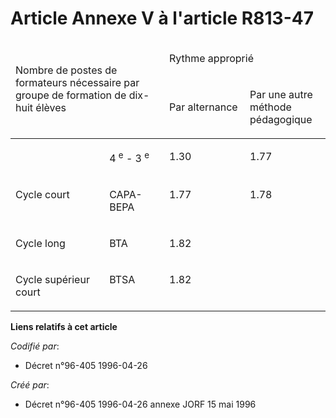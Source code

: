 # Article Annexe V à l'article R813-47

<table>
  <thead>
    <tr>
      <td width="227" colspan="2" rowspan="2">

Nombre de postes de formateurs nécessaire par groupe de formation de dix-huit élèves

</td>
      <td width="227" colspan="2">

Rythme approprié

</td>
    </tr>
    <tr>
      <td width="113">

Par alternance

</td>
      <td width="113">

Par une autre méthode pédagogique

</td>
    </tr>
  </thead>
  <tbody>
    <tr>
      <td valign="top">

</td>
      <td valign="top">

4
          <sup>e</sup> - 3
          <sup>e</sup>

</td>
      <td valign="top">

1.30

</td>
      <td valign="top">

1.77

</td>
    </tr>
    <tr>
      <td valign="top">

Cycle court

</td>
      <td valign="top">

CAPA-BEPA

</td>
      <td valign="top">

1.77

</td>
      <td valign="top">

1.78

</td>
    </tr>
    <tr>
      <td valign="top">

Cycle long

</td>
      <td valign="top">

BTA

</td>
      <td colspan="2" valign="top">

1.82

</td>
    </tr>
    <tr>
      <td valign="top">

Cycle supérieur court

</td>
      <td valign="top">

BTSA

</td>
      <td colspan="2" valign="top">

1.82

</td>
    </tr>
  </tbody>
</table>

**Liens relatifs à cet article**

_Codifié par_:

  - Décret n°96-405 1996-04-26

_Créé par_:

  - Décret n°96-405 1996-04-26 annexe JORF 15 mai 1996
